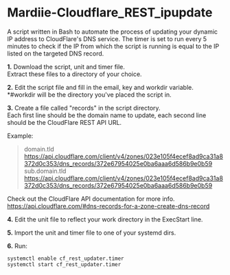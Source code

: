 # Mardiie-Cloudflare_REST_ipupdate
A script written in Bash to automate the process of updating your dynamic IP address to CloudFlare's DNS service.
The timer is set to run every 5 minutes to check if the IP from which the script is running is equal to the IP listed on the targeted DNS record.

**1.**
Download the script, unit and timer file.\
Extract these files to a directory of your choice.

**2.**
Edit the script file and fill in the email, key and workdir variable.\
*#workdir will be the directory you've placed the script in.

**3.**
Create a file called "records" in the script directory. \
Each first line should be the domain name to update, each second line should be the CloudFlare REST API URL.

Example:
> domain.tld \
> https://api.cloudflare.com/client/v4/zones/023e105f4ecef8ad9ca31a8372d0c353/dns_records/372e67954025e0ba6aaa6d586b9e0b59 \
> sub.domain.tld \
> https://api.cloudflare.com/client/v4/zones/023e105f4ecef8ad9ca31a8372d0c353/dns_records/372e67954025e0ba6aaa6d586b9e0b59

Check out the CloudFlare API documentation for more info.\
https://api.cloudflare.com/#dns-records-for-a-zone-create-dns-record

**4.**
Edit the unit file to reflect your work directory in the ExecStart line.

**5.**
Import the unit and timer file to one of your systemd dirs.

**6.**
Run:
```
systemctl enable cf_rest_updater.timer
systemctl start cf_rest_updater.timer
```
